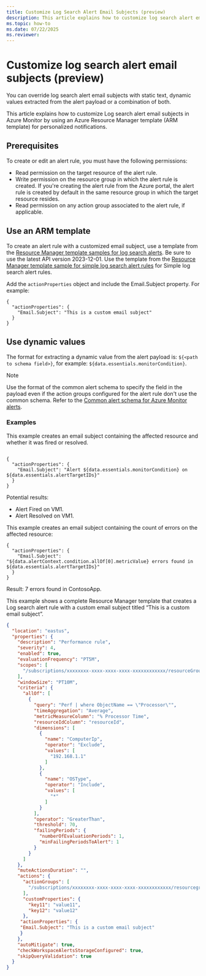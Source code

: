 ```yaml
---
title: Customize Log Search Alert Email Subjects (preview)
description: This article explains how to customize log search alert email subjects in Azure Monitor by using dynamic values and ARM templates for personalized notifications.
ms.topic: how-to
ms.date: 07/22/2025
ms.reviewer: 
---
```


# Customize log search alert email subjects (preview)

You can override log search alert email subjects with static text, dynamic values extracted from the alert payload or a combination of both.

This article explains how to customize Log search alert email subjects in Azure Monitor by using an Azure Resource Manager template (ARM template) for personalized notifications.

## Prerequisites
To create or edit an alert rule, you must have the following permissions:
-	Read permission on the target resource of the alert rule.
-	Write permission on the resource group in which the alert rule is created. If you're creating the alert rule from the Azure portal, the alert rule is created by default in the same resource group in which the target resource resides.
-	Read permission on any action group associated to the alert rule, if applicable.

## Use an ARM template

To create an alert rule with a customized email subject, use a template from the [Resource Manager template samples for log search alerts](resource-manager-alerts-log.md). Be sure to use the latest API version 2023-12-01. Use the template from the [Resource Manager template sample for simple log search alert rules](resource-manager-alerts-simple-log-search-alerts.md) for Simple log search alert rules.


Add the `actionProperties` object and include the Email.Subject property. For example:

```
{
  "actionProperties": {
    "Email.Subject": "This is a custom email subject"
  }
}
```

## Use dynamic values

The format for extracting a dynamic value from the alert payload is: `${<path to schema field>}`, for example: `${data.essentials.monitorCondition}`. 

> [!NOTE]
> Use the format of the common alert schema to specify the field in the payload even if the action groups configured for the alert rule don't use the common schema. Refer to the [Common alert schema for Azure Monitor alerts](alerts-common-schema.md).

### Examples

This example creates an email subject containing the affected resource and whether it was fired or resolved. 

```

{
  "actionProperties": {
    "Email.Subject": "Alert ${data.essentials.monitorCondition} on ${data.essentials.alertTargetIDs}"
  }
}
```

Potential results:

- Alert Fired on VM1.
- Alert Resolved on VM1.
 
This example creates an email subject containing the count of errors on the affected resource:

```
{
  "actionProperties": {
    "Email.Subject": "${data.alertContext.condition.allOf[0].metricValue} errors found in ${data.essentials.alertTargetIDs}"
  }
}
```

Result:
7 errors found in ContosoApp.

This example shows a complete Resource Manager template that creates a Log search alert rule with a custom email subject titled “This is a custom email subject”.

```json
{
  "location": "eastus",
  "properties": {
    "description": "Performance rule",
    "severity": 4,
    "enabled": true,
    "evaluationFrequency": "PT5M",
    "scopes": [
      "/subscriptions/xxxxxxxx-xxxx-xxxx-xxxx-xxxxxxxxxxxx/resourceGroups/scopeResourceGroup1/providers/Microsoft.Compute/virtualMachines/vm1"
    ],
    "windowSize": "PT10M",
    "criteria": {
      "allOf": [
        {
          "query": "Perf | where ObjectName == \"Processor\"",
          "timeAggregation": "Average",
          "metricMeasureColumn": "% Processor Time",
          "resourceIdColumn": "resourceId",
          "dimensions": [
            {
              "name": "ComputerIp",
              "operator": "Exclude",
              "values": [
                "192.168.1.1"
              ]
            },
            {
              "name": "OSType",
              "operator": "Include",
              "values": [
                "*"
              ]
            }
          ],
          "operator": "GreaterThan",
          "threshold": 70,
          "failingPeriods": {
            "numberOfEvaluationPeriods": 1,
            "minFailingPeriodsToAlert": 1
          }
        }
      ]
    },
    "muteActionsDuration": "",
    "actions": {
      "actionGroups": [
        "/subscriptions/xxxxxxxx-xxxx-xxxx-xxxx-xxxxxxxxxxxx/resourcegroups/scopeResourceGroup1/providers/microsoft.insights/actiongroups/myactiongroup"
      ],
      "customProperties": {
        "key11": "value11",
        "key12": "value12"
      },
     "actionProperties": {
     "Email.Subject": "This is a custom email subject"
     }
    },
    "autoMitigate": true,
    "checkWorkspaceAlertsStorageConfigured": true,
    "skipQueryValidation": true
  }
} 

```